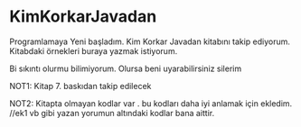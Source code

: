 # KimKorkarJavadan
Programlamaya Yeni başladım. 
Kim Korkar Javadan kitabını takip ediyorum. 
Kitabdaki örnekleri buraya yazmak istiyorum.

Bi sıkıntı olurmu bilimiyorum. 
Olursa beni uyarabilirsiniz silerim

NOT1: 
Kitap 7. baskıdan takip edilecek

NOT2:
Kitapta olmayan kodlar var . bu kodları daha iyi anlamak için ekledim. 
//ek1 vb gibi yazan yorumun altındaki kodlar bana aittir.
